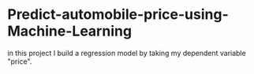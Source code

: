 # Predict-automobile-price-using-Machine-Learning
in this project I build a regression model by taking my dependent variable "price".

